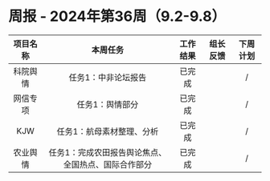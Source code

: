 
# 周报 - 2024年第36周（9.2-9.8）


|  项目名称  | 本周任务 | 工作结果 | 组长反馈 |  下周计划| 
|:----------:|:--------:|:--------:|:--------:|:--------:|
|  科院舆情       | 任务1：中非论坛报告    | 已完成      |       | /      |
|  网信专项       | 任务1：舆情部分    | 已完成      |       | /      |
|  KJW      | 任务1：航母素材整理、分析        | 已完成      |       |/       |
|  农业舆情       | 任务1：完成农田报告舆论焦点、全国热点、国际合作部分    | 已完成      |       |     /  |

